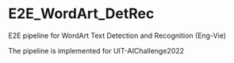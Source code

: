 # E2E_WordArt_DetRec
E2E pipeline for WordArt Text Detection and Recognition (Eng-Vie)

The pipeline is implemented for UIT-AIChallenge2022
